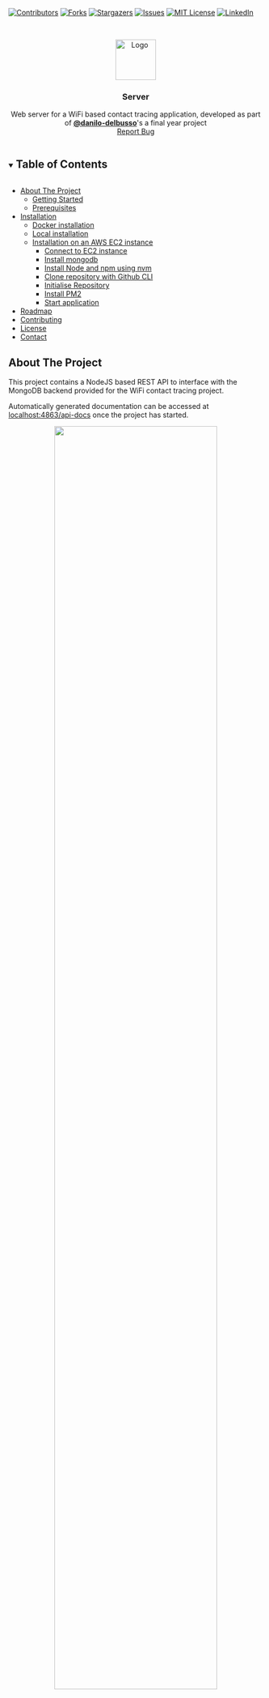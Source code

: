 [![Contributors][contributors-shield]][contributors-url]
[![Forks][forks-shield]][forks-url]
[![Stargazers][stars-shield]][stars-url]
[![Issues][issues-shield]][issues-url]
[![MIT License][license-shield]][license-url]
[![LinkedIn][linkedin-shield]][linkedin-url]

<!-- PROJECT LOGO -->
<br />
<p align="center">
  <a href="https://github.com/6CCS3PRJ/server">
    <img src="docs/icon.png" alt="Logo" width="80" height="80">
  </a>

<h3 align="center">Server</h3>

  <p align="center">
    Web server for a WiFi based contact tracing application, developed as part of <a href="https://github.com/danilo-delbusso"><b>@danilo-delbusso</b></a>'s a final year project
    <br />
    <a href="https://github.com/6CCS3PRJ/server/issues">Report Bug</a>
  </p>
</p>


<!-- TABLE OF CONTENTS -->
<details open="open">
  <summary><h2 style="display: inline-block">Table of Contents</h2></summary>
 <ul>
<li><a href="#about-the-project">About The Project</a><ul>
<li><a href="#getting-started">Getting Started</a></li>
<li><a href="#prerequisites">Prerequisites</a></li>
</ul>
</li>
<li><a href="#installation">Installation</a><ul>
<li><a href="#docker-installation">Docker installation</a></li>
<li><a href="#local-installation">Local installation</a></li>
<li><a href="#installation-on-an-aws-ec2-instance">Installation on an AWS EC2 instance</a><ul>
<li><a href="#connect-to-ec2-instance">Connect to EC2 instance</a></li>
<li><a href="#install-mongodb">Install mongodb</a></li>
<li><a href="#install-node-and-npm-using-nvm">Install Node and npm using nvm</a></li>
<li><a href="#clone-repository-with-github-cli">Clone repository with Github CLI</a></li>
<li><a href="#initialise-repository">Initialise Repository</a></li>
<li><a href="#install-pm2">Install PM2</a></li>
<li><a href="#start-application">Start application</a></li>
</ul>
</li>
</ul>
</li>
<li><a href="#roadmap">Roadmap</a></li>
<li><a href="#contributing">Contributing</a></li>
<li><a href="#license">License</a></li>
<li><a href="#contact">Contact</a></li>
</ul>

</ul>

</details>

## About The Project

This project contains a NodeJS based REST API to interface with the MongoDB backend provided for the WiFi contact
tracing project.

Automatically generated documentation can be accessed at [localhost:4863/api-docs](http://localhost:4683/api-docs) once
the project has started.

<p align="center">
  <img alt="" src="docs/screenshot-1.png" width="80%">
</p>

<!-- GETTING STARTED -->

### Getting Started

To get a local copy up and running follow these simple steps.

### Prerequisites

Installation for this project are described for linux. For other operating systems, please refer to the links provided.

* [Node.js](https://nodejs.org/en/)
* [npm](http://npmjs.com/)

It is suggested to install Node.js and npm using [nvm](https://github.com/nvm-sh/nvm#install--update-script).

## Installation

### Docker installation

This installation is the fastest, but requires [docker](https://docs.docker.com/engine/install/#server)
and [docker-compose](https://docs.docker.com/compose/install/#prerequisites).

Once installed run

```zsh
docker-compose up --build
```

And that's it! The server is running on `localhost:4683`

### Local installation

This installation is suggested for development.

```zsh
git clone https://github.com/6CCS3PRJ/server.git
```

Then download all dependencies

```zsh
npm install
```

Import the public key used by the package management system

```zsh
wget -qO - https://www.mongodb.org/static/pgp/server-4.2.asc | sudo apt-key add -
```

Add sources

```zsh
echo "deb [ arch=amd64,arm64 ] https://repo.mongodb.org/apt/ubuntu bionic/mongodb-org/4.2 multiverse" | sudo tee /etc/apt/sources.list.d/mongodb-org-4.2.list
```

Install MongoDB

```zsh
sudo apt update && sudo apt install -y mongodb-org
```

Start and verify the service

```zsh
sudo systemctl start mongod
sudo systemctl status mongod
```

Enable service restart on every reboot

```zsh
sudo systemctl enable mongod
```

Finally, start the server using

```zsh
npm start
```

Or, for a prettified view of the live API logs, run

```zsh
npm run dev
```

The server will start at [http://localhost:4863](http://localhost:4863)

### Installation on an AWS EC2 instance

This guide assumes you'll have started the EC2 instance already. For a guide on how to do it please refer
to [AWS's Documentation](https://docs.aws.amazon.com/quickstarts/latest/vmlaunch/step-1-launch-instance.html)

#### Connect to EC2 instance

1. Open an SSH client.
2. Locate your private key file. The key used to launch this instance is key.pem
3. Run this command, if necessary, to ensure your key is not publicly viewable.

```zsh
 chmod 400 key.pem
```

Connect to your instance using its Public DNS:

Example:

```zsh
 ssh -i "key.pem" ubuntu@ec2-ip-address.eu-west-2.compute.amazonaws.com
```

#### Install docker and docker-compose

For docker use

```zsh
sudo snap install docker
```

For docker-compose follow instructions [here](https://docs.docker.com/compose/install/#prerequisites)

#### Build Docker image and run it

```zsh
sudo docker-compose up --build
```

#### Initialise Repository

```zsh
npm i
```

The .env file is added for simplicity's sake. But it is important to  **CHANGE THE VALUES** for security reasons.

This is an overview of the used .env values:

| Name                         | Default Value                                                | Description                                                     |
| ---------------------------- | ------------------------------------------------------------ | --------------------------------------------------------------- |
| PORT                         | 4683                                                         | The port the server is going to run on                          |
| CLIENT_ORIGIN_URL            | http://localhost:3000                                        | The URL of the client in development mode                       |
| CLIENT_ORIGIN_URL_PRODUCTION | http://localhost:3000                                        | The URL of the client in production mode                        |
| DATABASE_URL                 | mongodb://localhost:27017/prj                                | The URL of the MongoDB to connect to                            |
| ENGLAND_GEOJSON_URL          | https://martinjc.github.io/UK-GeoJSON/json/eng/topo_wpc.json | The URL of the GeoJSON file containing England's county data    |
| TOKEN_KEY                    | uzTxjqj0SRG6QHkjMdKM9h98iEAxYL3S                             | The private key used to generate, verify, and decode JWT tokens |
| TOKEN_EXPIRATION_TIME        | 1m                                                           | The time of expiry of generate JWT tokens                       |
| API_PREFIX                   | /api/v1/                                                     | The prefix for the REST api                                     |

#### Install PM2

```zsh
npm install pm2@latest -g
```

#### Start application

```zsh
pm2 start npm --name "server" -- start
```

More information about PM2's configuration can be found on
their [official documentation](https://pm2.keymetrics.io/docs/usage/pm2-doc-single-page/)

<!-- ROADMAP -->

## Roadmap

See the [open issues](https://github.com/6CCS3PRJ/server/issues) for a list of proposed features (and known issues).


<!-- CONTRIBUTING -->

## Contributing

Contributions are what make the open source community such an amazing place to be learn, inspire, and create.

The repo itself is just used to show the project. It is **NOT** actively maintained. The author suggests forking the
project instead of opening new issues.

<!-- LICENSE -->

## License

Distributed under the MIT License. See `LICENSE` for more information.

<!-- CONTACT -->

## Contact

Danilo Del Busso - [@danilo_delbusso](https://twitter.com/danilo_delbusso)


<!-- MARKDOWN LINKS & IMAGES -->
<!-- https://www.markdownguide.org/basic-syntax/#reference-style-links -->

[contributors-shield]: https://img.shields.io/github/contributors/6CCS3PRJ/server.svg?style=for-the-badge

[contributors-url]: https://github.com/6CCS3PRJ/server/graphs/contributors

[forks-shield]: https://img.shields.io/github/forks/6CCS3PRJ/server.svg?style=for-the-badge

[forks-url]: https://github.com/6CCS3PRJ/server/network/members

[stars-shield]: https://img.shields.io/github/stars/6CCS3PRJ/server.svg?style=for-the-badge

[stars-url]: https://github.com/6CCS3PRJ/server/stargazers

[issues-shield]: https://img.shields.io/github/issues/6CCS3PRJ/server.svg?style=for-the-badge

[issues-url]: https://github.com/6CCS3PRJ/server/issues

[license-shield]: https://img.shields.io/github/license/6CCS3PRJ/server.svg?style=for-the-badge

[license-url]: https://github.com/6CCS3PRJ/server/blob/master/LICENSE.txt

[linkedin-shield]: https://img.shields.io/badge/-LinkedIn-black.svg?style=for-the-badge&logo=linkedin&colorB=555

[linkedin-url]: https://www.linkedin.com/in/danilo-delbusso/